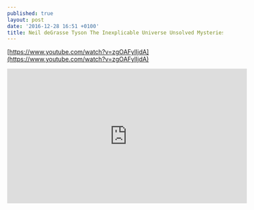 ```yaml
---
published: true
layout: post
date: '2016-12-28 16:51 +0100'
title: Neil deGrasse Tyson The Inexplicable Universe Unsolved Mysteries
---
```

[https://www.youtube.com/watch?v=zgOAFylIjdA](https://www.youtube.com/watch?v=zgOAFylIjdA)

<iframe width="560" height="315" src="https://www.youtube.com/embed/zgOAFylIjdA" frameborder="0" allowfullscreen></iframe>

